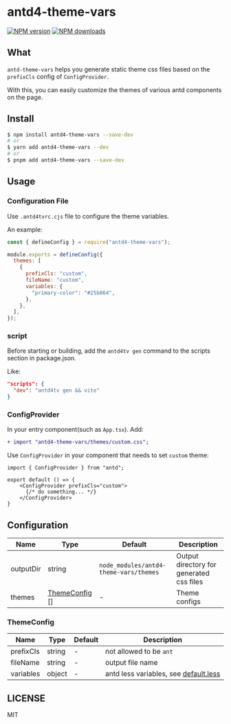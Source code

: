 # antd4-theme-vars

[![NPM version](https://img.shields.io/npm/v/antd4-theme-vars.svg?style=flat)](https://npmjs.org/package/antd4-theme-vars)
[![NPM downloads](http://img.shields.io/npm/dm/antd4-theme-vars.svg?style=flat)](https://npmjs.org/package/antd4-theme-vars)

## What

`antd-theme-vars` helps you generate static theme css files based on the `prefixCls` config of `ConfigProvider`.  

With this, you can easily customize the themes of various antd components on the page.

## Install

```bash
$ npm install antd4-theme-vars --save-dev
# or
$ yarn add antd4-theme-vars --dev
# or
$ pnpm add antd4-theme-vars --save-dev
```

## Usage

### Configuration File

Use `.antd4tvrc.cjs` file to configure the theme variables.  

An example:

```js
const { defineConfig } = require("antd4-theme-vars");

module.exports = defineConfig({
  themes: [
    {
      prefixCls: "custom",
      fileName: "custom",
      variables: {
        "primary-color": "#25b864",
      },
    },
  ],
});
```

### script

Before starting or building, add the `antd4tv gen` command to the scripts section in package.json.

Like:

```json
"scripts": {
  "dev": "antd4tv gen && vite"
}
```

### ConfigProvider

In your entry component(such as `App.tsx`). Add:

``` diff
+ import "antd4-theme-vars/themes/custom.css";
```

Use `ConfigProvider` in your component that needs to set `custom` theme:

```tsx
import { ConfigProvider } from "antd";

export default () => {
    <ConfigProvider prefixCls="custom">
      {/* do something... */}
    </ConfigProvider>
}
```

## Configuration

| Name      | Type                           | Default                                | Description                              |
| --------- | ------------------------------ | -------------------------------------- | ---------------------------------------- |
| outputDir | string                         | `node_modules/antd4-theme-vars/themes` | Output directory for generated css files |
| themes    | [ThemeConfig](#themeconfig) [] | -                                      | Theme configs                            |

### ThemeConfig

| Name      | Type   | Default | Description                                                                                                                            |
| --------- | ------ | ------- | -------------------------------------------------------------------------------------------------------------------------------------- |
| prefixCls | string | -       | not allowed to be `ant`                                                                                                                |
| fileName  | string | -       | output file name                                                                                                                       |
| variables | object | -       | antd less variables, see [default.less](https://github.com/ant-design/ant-design/blob/4.x-stable/components/style/themes/default.less) |

## LICENSE

MIT
